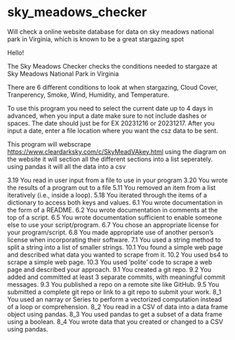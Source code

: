 # sky_meadows_checker
Will check a online website database for data on sky meadows national park in Virginia, which is known to be a great stargazing spot

Hello!

The Sky Meadows Checker checks the conditions needed to stargaze at Sky Meadows National Park in Virginia

There are 6 different conditions to look at when stargazing, Cloud Cover, Tranperency, Smoke, Wind, Humidity, and Temperature.

To use this program you need to select the current date up to 4 days in advanced, when you input a date make sure to not include dashes or spaces.
The date should just be for EX 20231216 or 20231217.
After you input a date, enter a file location where you want the csz data to be sent.

This program will webscrape https://www.cleardarksky.com/c/SkyMeadVAkey.html
using the diagram on the website it will section all the different sections into a list seperately.
using pandas it will all the data into a csv

3.19 You read in user input from a file to use in your program
3.20 You wrote the results of a program out to a file
5.11 You removed an item from a list iteratively (i.e., inside a loop).
5.18 You iterated through the items of a dictionary to access both keys and values.
6.1 You wrote documentation in the form of a README.
6.2 You wrote documentation in comments at the top of a script.
6.5 You wrote documentation sufficient to enable someone else to use your script/program.
6.7 You chose an appropriate license for your program/script.
6.8 You made appropriate use of another person’s license when incorporating their software.
7.1 You used a string method to split a string into a list of smaller strings.
10.1 You found a simple web page and described what data you wanted to scrape from it.
10.2 You used bs4 to scrape a simple web page.
10.3 You used ’polite’ code to scrape a web page and described your approach.
9.1 You created a git repo.
9.2 You added and committed at least 3 separate commits, with meaningful commit messages.
9.3 You published a repo on a remote site like GitHub.
9.5 You submitted a complete git repo or link to a git repo to submit your work.
8_1 You used an narray or Series to perform a vectorized computation instead of a loop or comprehension.
8_2 You read in a CSV of data into a data frame object using pandas.
8_3 You used pandas to get a subset of a data frame using a boolean.
8_4 You wrote data that you created or changed to a CSV using pandas.

